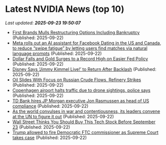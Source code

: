 # Latest NVIDIA News (top 10)
_Last updated: **2025-09-23 19:50:07**_

- [First Brands Mulls Restructuring Options Including Bankruptcy](https://biztoc.com/x/66aa1ce06cb9099e) (Published: 2025-09-22)
- [Meta rolls out an AI assistant for Facebook Dating in the US and Canada, to reduce “swipe fatigue” by letting users find matches via natural language prompts](https://biztoc.com/x/f8dd19174415bf67) (Published: 2025-09-22)
- [Dollar Falls and Gold Surges to a Record High on Easier Fed Policy](https://biztoc.com/x/90577f206e1533d7) (Published: 2025-09-22)
- [Disney Says ‘Jimmy Kimmel Live!’ to Return After Backlash](https://biztoc.com/x/d1d37ef8ec73ebf3) (Published: 2025-09-22)
- [Oil Slides With Focus on Russian Crude Flows, Refinery Strikes](https://biztoc.com/x/41898c9339980180) (Published: 2025-09-22)
- [Copenhagen airport halts traffic due to drone sightings, police says](https://biztoc.com/x/6ab6aa92bba76bf8) (Published: 2025-09-22)
- [TD Bank hires JP Morgan executive Jon Rasmussen as head of US compliance](https://biztoc.com/x/dbb6673bbce65a0f) (Published: 2025-09-22)
- [As the world convulses in war and contentiousness, its leaders convene at the UN to figure it out](https://biztoc.com/x/0d6ccced098627f8) (Published: 2025-09-22)
- [Wall Street Thinks You Should Buy This Tech Stock Before September 23](https://biztoc.com/x/999907129032758e) (Published: 2025-09-22)
- [Trump allowed to fire Democratic FTC commissioner as Supreme Court takes case](https://biztoc.com/x/efa87aa0d3c94875) (Published: 2025-09-22)
